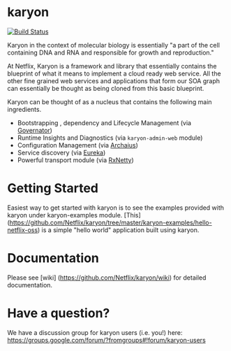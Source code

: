 karyon
======

[![Build Status](https://netflixoss.ci.cloudbees.com/job/karyon-master/badge/icon)](https://netflixoss.ci.cloudbees.com/job/karyon-master/)

Karyon in the context of molecular biology is essentially "a part of the cell containing DNA and RNA and responsible for growth and reproduction."

At Netflix, Karyon is a framework and library that essentially contains the blueprint of what it means to implement a cloud ready web service.  All the other fine grained web services and applications that form our SOA graph can essentially be thought as being cloned from this basic blueprint.

Karyon can be thought of as a nucleus that contains the following main ingredients.

* Bootstrapping , dependency and Lifecycle Management (via [Governator](https://github.com/Netflix/governator))
* Runtime Insights and Diagnostics (via `karyon-admin-web` module)
* Configuration Management (via [Archaius](https://github.com/Netflix/archaius))
* Service discovery (via [Eureka](https://github.com/Netflix/eureka))
* Powerful transport module (via [RxNetty](https://github.com/Netflix/RxNetty))

Getting Started
===============

Easiest way to get started with karyon is to see the examples provided with karyon under karyon-examples module.
[This] (https://github.com/Netflix/karyon/tree/master/karyon-examples/hello-netflix-oss) is a simple "hello world" application
built using karyon.

Documentation
==============

Please see [wiki] (https://github.com/Netflix/karyon/wiki) for detailed documentation.

Have a question?
===============

We have a discussion group for karyon users (i.e. you!) here: https://groups.google.com/forum/?fromgroups#!forum/karyon-users
